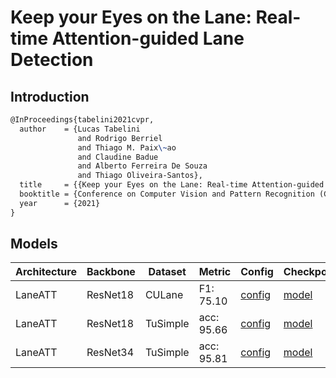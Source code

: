 # Keep your Eyes on the Lane: Real-time Attention-guided Lane Detection

## Introduction

```latex
@InProceedings{tabelini2021cvpr,
  author    = {Lucas Tabelini
               and Rodrigo Berriel
               and Thiago M. Paix\~ao
               and Claudine Badue
               and Alberto Ferreira De Souza
               and Thiago Oliveira-Santos},
  title     = {{Keep your Eyes on the Lane: Real-time Attention-guided Lane Detection}},
  booktitle = {Conference on Computer Vision and Pattern Recognition (CVPR)},
  year      = {2021}
}
```

## Models

| Architecture| Backbone |Dataset | Metric | Config| Checkpoints  |
|-------------|----------|--------|--------|-------|--------------|
| LaneATT | ResNet18 | CULane | F1: 75.10 | [config](https://github.com/Turoad/lanedet/blob/main/configs/laneatt/resnet18_culane.py)  | [model](https://github.com/Turoad/lanedet/releases/download/1.0/laneatt_r18_culane.zip)|
| LaneATT | ResNet18 | TuSimple|acc: 95.66| [config](https://github.com/Turoad/lanedet/blob/main/configs/laneatt/resnet18_tusimple.py)  | [model](https://github.com/Turoad/lanedet/releases/download/1.0/laneatt_r18_tusimple.zip)|
|LaneATT | ResNet34 | TuSimple|acc: 95.81 | [config](https://github.com/Turoad/lanedet/blob/main/configs/laneatt/resnet34_tusimple.py)  | [model](https://github.com/Turoad/lanedet/releases/download/1.0/laneatt_r34_tusimple.zip)|
